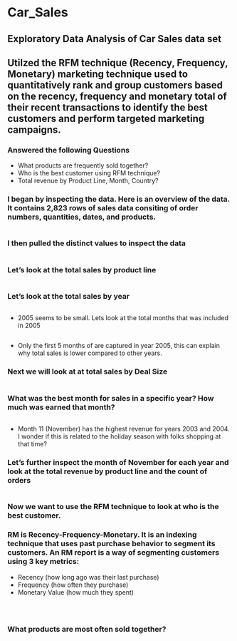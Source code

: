 # Car_Sales
## Exploratory Data Analysis of Car Sales data set
## Utilzed the RFM technique (Recency, Frequency, Monetary) marketing technique used to quantitatively rank and group customers based on the recency, frequency and monetary total of their recent transactions to identify the best customers and perform targeted marketing campaigns.
### Answered the following Questions
 - What products are frequently sold together?
 - Who is the best customer using RFM technique?
 - Total revenue by Product Line, Month, Country?
 
 ### I began by inspecting the data. Here is an overview of the data. It contains 2,823 rows of sales data consiting of order numbers, quantities, dates, and products.
 
 ![]()
 
 ### I then pulled the distinct values to inspect the data
 
  ![]()
  
 ### Let’s look at the total sales by product line

 ![]()

### Let’s look at the total sales by year

 ![]()
 
- 2005 seems to be small. Lets look at the total months that was included in 2005

![]()

- Only the first 5 months of are captured in year 2005, this can explain why total sales is lower compared to other years.

### Next we will look at at total sales by Deal Size

![]()


### What was the best month for sales in a specific year? How much was earned that month?

![]()

- Month 11 (November) has the highest revenue for years 2003 and 2004. I wonder if this is related to the holiday season with folks shopping at that time?

### Let’s further inspect the month of November for each year and look at the total revenue by product line and the count of orders

![]()


### Now we want to use the RFM technique to look at who is the best customer.

### RM is Recency-Frequency-Monetary. It is an indexing technique that uses past purchase behavior to segment its customers. An RM report is a way of segmenting customers using 3 key metrics:
 - Recency (how long ago was their last purchase)
 - Frequency (how often they purchase)
 - Monetary Value (how much they spent)

![]()

![]()

![]()


### What products are most often sold together?

![]()











 
 
 
